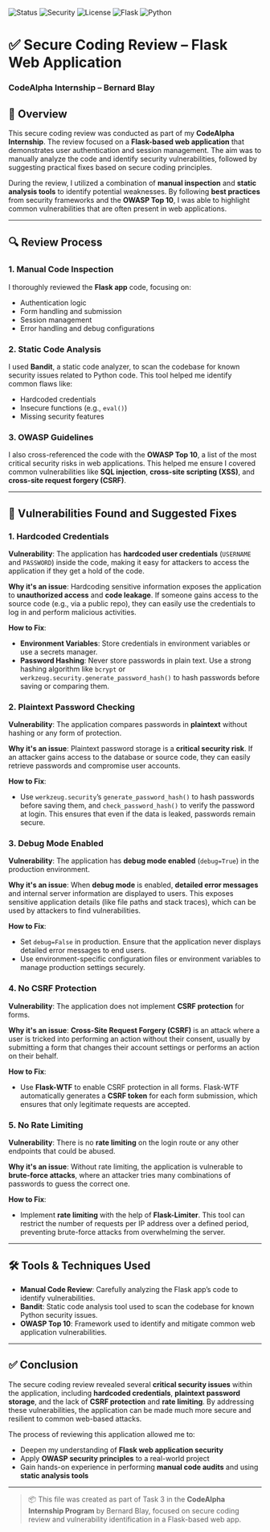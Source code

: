 ![Status](https://img.shields.io/badge/Review-Complete-brightgreen)
![Security](https://img.shields.io/badge/Security-Checked-blue)
![License](https://img.shields.io/badge/License-MIT-lightgrey)
![Flask](https://img.shields.io/badge/Framework-Flask-red)
![Python](https://img.shields.io/badge/Language-Python-blue)

# ✅ Secure Coding Review – Flask Web Application  
### CodeAlpha Internship – Bernard Blay

## 📌 Overview
This secure coding review was conducted as part of my **CodeAlpha Internship**. The review focused on a **Flask-based web application** that demonstrates user authentication and session management. The aim was to manually analyze the code and identify security vulnerabilities, followed by suggesting practical fixes based on secure coding principles.

During the review, I utilized a combination of **manual inspection** and **static analysis tools** to identify potential weaknesses. By following **best practices** from security frameworks and the **OWASP Top 10**, I was able to highlight common vulnerabilities that are often present in web applications.

---

## 🔍 Review Process
### 1. **Manual Code Inspection**
I thoroughly reviewed the **Flask app** code, focusing on:
- Authentication logic
- Form handling and submission
- Session management
- Error handling and debug configurations

### 2. **Static Code Analysis**
I used **Bandit**, a static code analyzer, to scan the codebase for known security issues related to Python code. This tool helped me identify common flaws like:
- Hardcoded credentials
- Insecure functions (e.g., `eval()`)
- Missing security features

### 3. **OWASP Guidelines**
I also cross-referenced the code with the **OWASP Top 10**, a list of the most critical security risks in web applications. This helped me ensure I covered common vulnerabilities like **SQL injection**, **cross-site scripting (XSS)**, and **cross-site request forgery (CSRF)**.

---

## 🧠 Vulnerabilities Found and Suggested Fixes

### **1. Hardcoded Credentials**
**Vulnerability**: The application has **hardcoded user credentials** (`USERNAME` and `PASSWORD`) inside the code, making it easy for attackers to access the application if they get a hold of the code.

**Why it's an issue**: Hardcoding sensitive information exposes the application to **unauthorized access** and **code leakage**. If someone gains access to the source code (e.g., via a public repo), they can easily use the credentials to log in and perform malicious activities.

**How to Fix**:  
- **Environment Variables**: Store credentials in environment variables or use a secrets manager.
- **Password Hashing**: Never store passwords in plain text. Use a strong hashing algorithm like `bcrypt` or `werkzeug.security.generate_password_hash()` to hash passwords before saving or comparing them.

### **2. Plaintext Password Checking**
**Vulnerability**: The application compares passwords in **plaintext** without hashing or any form of protection.

**Why it's an issue**: Plaintext password storage is a **critical security risk**. If an attacker gains access to the database or source code, they can easily retrieve passwords and compromise user accounts.

**How to Fix**:  
- Use `werkzeug.security`’s `generate_password_hash()` to hash passwords before saving them, and `check_password_hash()` to verify the password at login. This ensures that even if the data is leaked, passwords remain secure.

### **3. Debug Mode Enabled**
**Vulnerability**: The application has **debug mode enabled** (`debug=True`) in the production environment.

**Why it's an issue**: When **debug mode** is enabled, **detailed error messages** and internal server information are displayed to users. This exposes sensitive application details (like file paths and stack traces), which can be used by attackers to find vulnerabilities.

**How to Fix**:  
- Set `debug=False` in production. Ensure that the application never displays detailed error messages to end users.
- Use environment-specific configuration files or environment variables to manage production settings securely.

### **4. No CSRF Protection**
**Vulnerability**: The application does not implement **CSRF protection** for forms.

**Why it's an issue**: **Cross-Site Request Forgery (CSRF)** is an attack where a user is tricked into performing an action without their consent, usually by submitting a form that changes their account settings or performs an action on their behalf.

**How to Fix**:  
- Use **Flask-WTF** to enable CSRF protection in all forms. Flask-WTF automatically generates a **CSRF token** for each form submission, which ensures that only legitimate requests are accepted.

### **5. No Rate Limiting**
**Vulnerability**: There is no **rate limiting** on the login route or any other endpoints that could be abused.

**Why it's an issue**: Without rate limiting, the application is vulnerable to **brute-force attacks**, where an attacker tries many combinations of passwords to guess the correct one.

**How to Fix**:  
- Implement **rate limiting** with the help of **Flask-Limiter**. This tool can restrict the number of requests per IP address over a defined period, preventing brute-force attacks from overwhelming the server.

---

## 🛠 Tools & Techniques Used
- **Manual Code Review**: Carefully analyzing the Flask app’s code to identify vulnerabilities.
- **Bandit**: Static code analysis tool used to scan the codebase for known Python security issues.
- **OWASP Top 10**: Framework used to identify and mitigate common web application vulnerabilities.

---

## ✅ Conclusion
The secure coding review revealed several **critical security issues** within the application, including **hardcoded credentials**, **plaintext password storage**, and the lack of **CSRF protection** and **rate limiting**. By addressing these vulnerabilities, the application can be made much more secure and resilient to common web-based attacks.

The process of reviewing this application allowed me to:
- Deepen my understanding of **Flask web application security**
- Apply **OWASP security principles** to a real-world project
- Gain hands-on experience in performing **manual code audits** and using **static analysis tools**

---

> 📦 This file was created as part of Task 3 in the **CodeAlpha Internship Program** by Bernard Blay, focused on secure coding review and vulnerability identification in a Flask-based web app.
